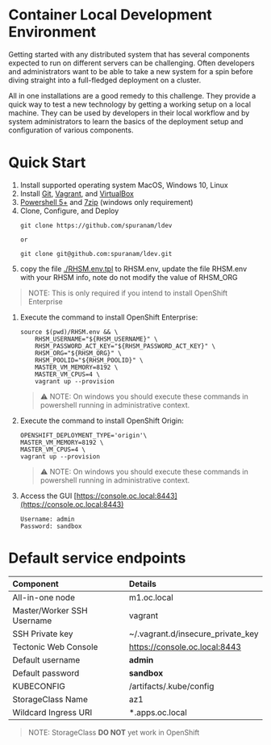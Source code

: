 # Container Local Development Environment
Getting started with any distributed system that has several components expected to run on different servers can be challenging. Often developers and administrators want to be able to take a new system for a spin before diving straight into a full-fledged deployment on a cluster.

All in one installations are a good remedy to this challenge. They provide a quick way to test a new technology by getting a working setup on a local machine. They can be used by developers in their local workflow and by system administrators to learn the basics of the deployment setup and configuration of various components.

# Quick Start

1. Install supported operating system MacOS, Windows 10, Linux
1. Install [Git](https://git-scm.com/downloads), [Vagrant](https://www.vagrantup.com/downloads.html), and [VirtualBox](https://www.virtualbox.org/wiki/Downloads)
1. [Powershell 5+](https://docs.microsoft.com/en-us/powershell/scripting/setup/installing-windows-powershell?view=powershell-6) and [7zip](https://www.7-zip.org/a/7z1801-x64.exe) (windows only requirement)
1. Clone, Configure, and Deploy
    ```
    git clone https://github.com/spuranam/ldev

    or

    git clone git@github.com:spuranam/ldev.git
    ```
1. copy the file [./RHSM.env.tpl](RHSM.env.tpl) to RHSM.env, update the file RHSM.env with your RHSM info, note do not modify the value of RHSM_ORG
> NOTE: This is only required if you intend to install OpenShift Enterprise
1. Execute the command to install OpenShift Enterprise:
    ```
    source $(pwd)/RHSM.env && \
        RHSM_USERNAME="${RHSM_USERNAME}" \
        RHSM_PASSWORD_ACT_KEY="${RHSM_PASSWORD_ACT_KEY}" \
        RHSM_ORG="${RHSM_ORG}" \
        RHSM_POOLID="${RHSM_POOLID}" \
        MASTER_VM_MEMORY=8192 \
        MASTER_VM_CPUS=4 \
        vagrant up --provision
    ```
    > ⚠ NOTE: On windows you should execute these commands in powershell running in administrative context.
1. Execute the command to install OpenShift Origin:
    ```
    OPENSHIFT_DEPLOYMENT_TYPE='origin'\
    MASTER_VM_MEMORY=8192 \
    MASTER_VM_CPUS=4 \
    vagrant up --provision
    ```
    > ⚠ NOTE: On windows you should execute these commands in powershell running in administrative context.
1. Access the GUI [https://console.oc.local:8443](https://console.oc.local:8443)
    ```
    Username: admin
    Password: sandbox
    ```

# Default service endpoints

| Component                  | Details                                     |
| :------------------------- | :------------------------------------------ |
| All-in-one node            | m1.oc.local                                 |
| Master/Worker SSH Username | vagrant                                     |
| SSH Private key            | ~/.vagrant.d/insecure_private_key           |
| Tectonic Web Console       | https://console.oc.local:8443               |
| Default username           | __admin__                                   |
| Default password           | __sandbox__                                 |
| KUBECONFIG                 | <PWD>/artifacts/.kube/config                |
| StorageClass Name          | az1                                         |
| Wildcard Ingress URI       | *.apps.oc.local                             |

>NOTE: StorageClass __DO NOT__ yet work in OpenShift
